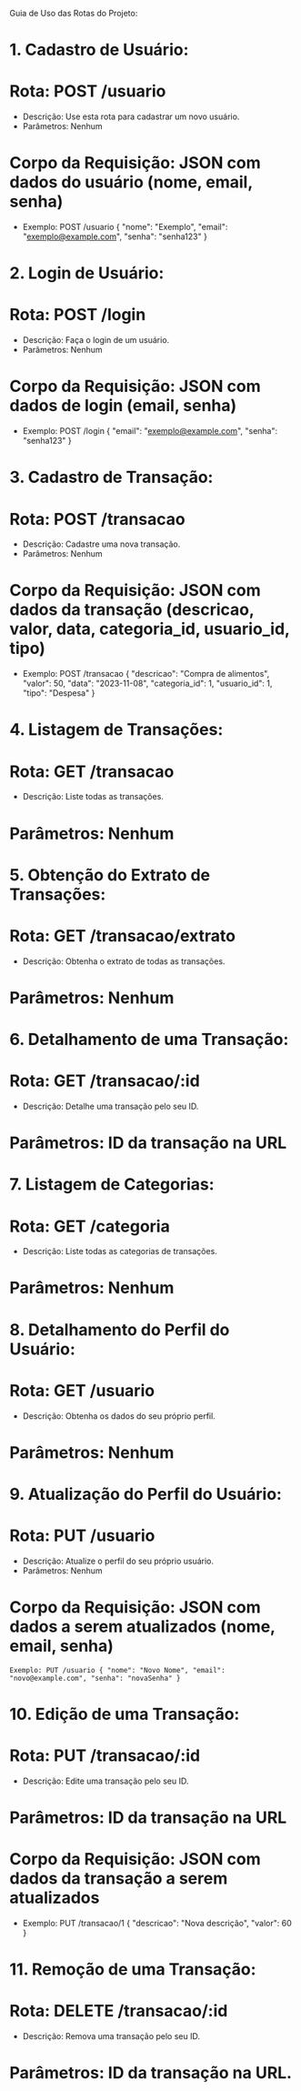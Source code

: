 Guia de Uso das Rotas do Projeto:

# 1. Cadastro de Usuário:
   # Rota: POST /usuario
   - Descrição: Use esta rota para cadastrar um novo usuário.
   - Parâmetros: Nenhum
   # Corpo da Requisição: JSON com dados do usuário (nome, email, senha)
   - Exemplo: POST /usuario { "nome": "Exemplo", "email": "exemplo@example.com", "senha": "senha123" }

# 2. Login de Usuário:
   # Rota: POST /login
   - Descrição: Faça o login de um usuário.
   - Parâmetros: Nenhum
   # Corpo da Requisição: JSON com dados de login (email, senha)
   - Exemplo: POST /login { "email": "exemplo@example.com", "senha": "senha123" }

# 3. Cadastro de Transação:
   # Rota: POST /transacao
   - Descrição: Cadastre uma nova transação.
   - Parâmetros: Nenhum
   # Corpo da Requisição: JSON com dados da transação (descricao, valor, data, categoria_id, usuario_id, tipo)
   - Exemplo: POST /transacao { "descricao": "Compra de alimentos", "valor": 50, "data": "2023-11-08", "categoria_id": 1, "usuario_id": 1, "tipo": "Despesa" }

# 4. Listagem de Transações:
   # Rota: GET /transacao
   - Descrição: Liste todas as transações.
   # Parâmetros: Nenhum

# 5. Obtenção do Extrato de Transações:
   # Rota: GET /transacao/extrato
   - Descrição: Obtenha o extrato de todas as transações.
   # Parâmetros: Nenhum

# 6. Detalhamento de uma Transação:
   # Rota: GET /transacao/:id
   - Descrição: Detalhe uma transação pelo seu ID.
   # Parâmetros: ID da transação na URL

# 7. Listagem de Categorias:
   # Rota: GET /categoria
   - Descrição: Liste todas as categorias de transações.
   # Parâmetros: Nenhum

# 8. Detalhamento do Perfil do Usuário:
   # Rota: GET /usuario
   - Descrição: Obtenha os dados do seu próprio perfil.
   # Parâmetros: Nenhum

# 9. Atualização do Perfil do Usuário:
   # Rota: PUT /usuario
   - Descrição: Atualize o perfil do seu próprio usuário.
   - Parâmetros: Nenhum
   # Corpo da Requisição: JSON com dados a serem atualizados (nome, email, senha)
    Exemplo: PUT /usuario { "nome": "Novo Nome", "email": "novo@example.com", "senha": "novaSenha" }

# 10. Edição de uma Transação:
  # Rota: PUT /transacao/:id
  - Descrição: Edite uma transação pelo seu ID.
  # Parâmetros: ID da transação na URL
  # Corpo da Requisição: JSON com dados da transação a serem atualizados
  - Exemplo: PUT /transacao/1 { "descricao": "Nova descrição", "valor": 60 }

# 11. Remoção de uma Transação:
  # Rota: DELETE /transacao/:id
  - Descrição: Remova uma transação pelo seu ID.
  # Parâmetros: ID da transação na URL.

